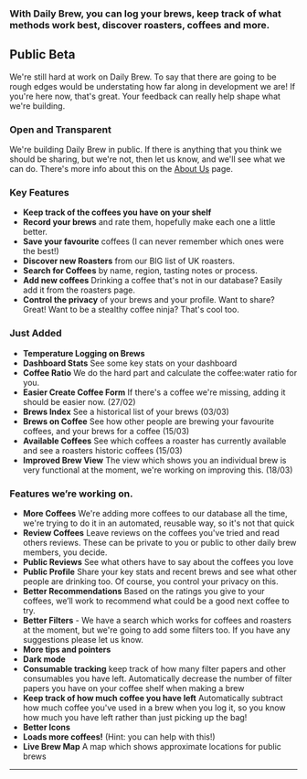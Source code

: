 ### With Daily Brew, you can log your brews, keep track of what methods work best, discover roasters, coffees and more.

## Public Beta
We're still hard at work on Daily Brew. To say that there are going to be rough edges would be understating how far along
in development we are! If you're here now, that's great. Your feedback can really help shape what we're building.

### Open and Transparent
We're building Daily Brew in public. If there is anything that you think we should be sharing, but we're not, then let
us know, and we'll see what we can do. There's more info about this on the [About Us](/about) page.

### Key Features
- **Keep track of the coffees you have on your shelf**
- **Record your brews** and rate them, hopefully make each one a little better.
- **Save your favourite** coffees (I can never remember which ones were the best!)
- **Discover new Roasters** from our BIG list of UK roasters.
- **Search for Coffees** by name, region, tasting notes or process.
- **Add new coffees** Drinking a coffee that's not in our database? Easily add it from the roasters page.
- **Control the privacy** of your brews and your profile. Want to share? Great! Want to be a stealthy coffee ninja? That's cool too.

### Just Added
- **Temperature Logging on Brews**
- **Dashboard Stats** See some key stats on your dashboard
- **Coffee Ratio** We do the hard part and calculate the coffee:water ratio for you.
- **Easier Create Coffee Form** If there's a coffee we're missing, adding it should be easier now. (27/02)
- **Brews Index** See a historical list of your brews (03/03)
- **Brews on Coffee** See how other people are brewing your favourite coffees, and your brews for a coffee (15/03)
- **Available Coffees** See which coffees a roaster has currently available and see a roasters historic coffees (15/03)
- **Improved Brew View** The view which shows you an individual brew is very functional at the moment, we're working on improving this. (18/03)

### Features we’re working on.
- **More Coffees** We're adding more coffees to our database all the time, we're trying to do it in an automated, reusable way, so it's not that quick
- **Review Coffees** Leave reviews on the coffees you've tried and read others reviews. These can be private to you or public to other daily brew members, you decide.
- **Public Reviews** See what others have to say about the coffees you love
- **Public Profile** Share your key stats and recent brews and see what other people are drinking too. Of course, you control your privacy on this.
- **Better Recommendations** Based on the ratings you give to your coffees, we’ll work to recommend what could be a good
next coffee to try.
- **Better Filters** - We have a search which works for coffees and roasters at the moment, but we're going to add some
filters too. If you have any suggestions please let us know.
- **More tips and pointers**
- **Dark mode**
- **Consumable tracking** keep track of how many filter papers and other consumables you have left. Automatically decrease the number of filter papers you have on your coffee shelf when making a brew
- **Keep track of how much coffee you have left** Automatically subtract how much coffee you've used in a brew when you log it, so you know how much you have left rather than just picking up the bag!
- **Better Icons**
- **Loads more coffees!** (Hint: you can help with this!)
- **Live Brew Map** A map which shows approximate locations for public brews


---